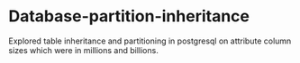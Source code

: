 # Database-partition-inheritance
Explored table inheritance and partitioning in postgresql on attribute column sizes which were in  millions and billions.
